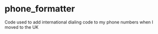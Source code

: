 # phone_formatter
Code used to add international dialing code to my phone numbers when I moved to the UK